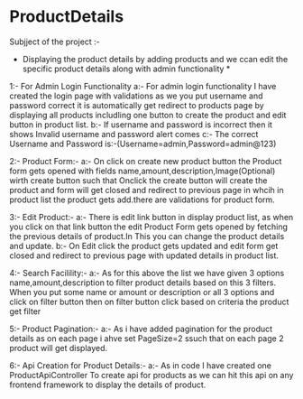 # ProductDetails
Subjject of the  project :-
* Displaying the product details by adding products and we ccan edit the specific product details along with admin functionality *

1:- For Admin Login Functionality
a:- For admin login functionality I have created the login page with validations as we you put username and password correct it is automatically get redirect to products page by displaying all products includling one button to create the product and edit button in product list.
b:- If username and password is incorrect then it shows Invalid username and password alert comes 
c:- The correct Username and Password is:-(Username=admin,Password=admin@123)


2:- Product Form:-
a:- On click on create new product button the Product form gets opened with fields name,amount,description,Image(Optional) wirth create button such that Onclick the create button will create the product and form will get closed and redirect to previous page in whcih in product list the product gets add.there are validations for product form.

3:- Edit Product:- 
a:- There is edit link button in display product list, as when you click on that link button the edit Product Form gets opened by fetching the previous details of product.In This you can change the product details and update.
b:- On Edit click the product gets updated and edit form get closed and redirect to previous page with updated details in product list.

4:- Search Facilility:-
a:- As for this above the list we have given 3 options name,amount,description to filter product details based on this 3 filters. When you put some name or amount or description or all 3 options and click on filter button then on filter button click based on criteria the product get filter

5:- Product Pagination:-
a:- As i have added pagination for the product details as on each page i ahve set PageSize=2 ssuch that on each page 2 product will get displayed.


6:- Api Creation for Product Details:-
a:- As in code I have created one ProductApiController To create api for products as we can hit this api on any frontend framework to display the details of product.










